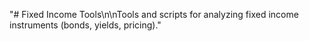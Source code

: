 "# Fixed Income Tools\n\nTools and scripts for analyzing fixed income instruments (bonds, yields, pricing)." 
